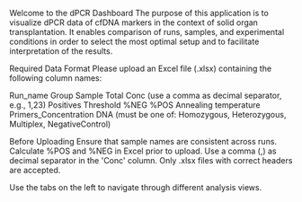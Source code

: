 Welcome to the dPCR Dashboard
The purpose of this application is to visualize dPCR data of cfDNA markers in the context of solid organ transplantation. It enables comparison of runs, samples, and experimental conditions in order to select the most optimal setup and to facilitate interpretation of the results.

Required Data Format
Please upload an Excel file (.xlsx) containing the following column names:

Run_name
Group
Sample
Total
Conc (use a comma as decimal separator, e.g., 1,23)
Positives
Threshold
%NEG
%POS
Annealing temperature
Primers_Concentration
DNA (must be one of: Homozygous, Heterozygous, Multiplex, NegativeControl)

Before Uploading
Ensure that sample names are consistent across runs.
Calculate %POS and %NEG in Excel prior to upload.
Use a comma (,) as decimal separator in the 'Conc' column.
Only .xlsx files with correct headers are accepted.

Use the tabs on the left to navigate through different analysis views.
